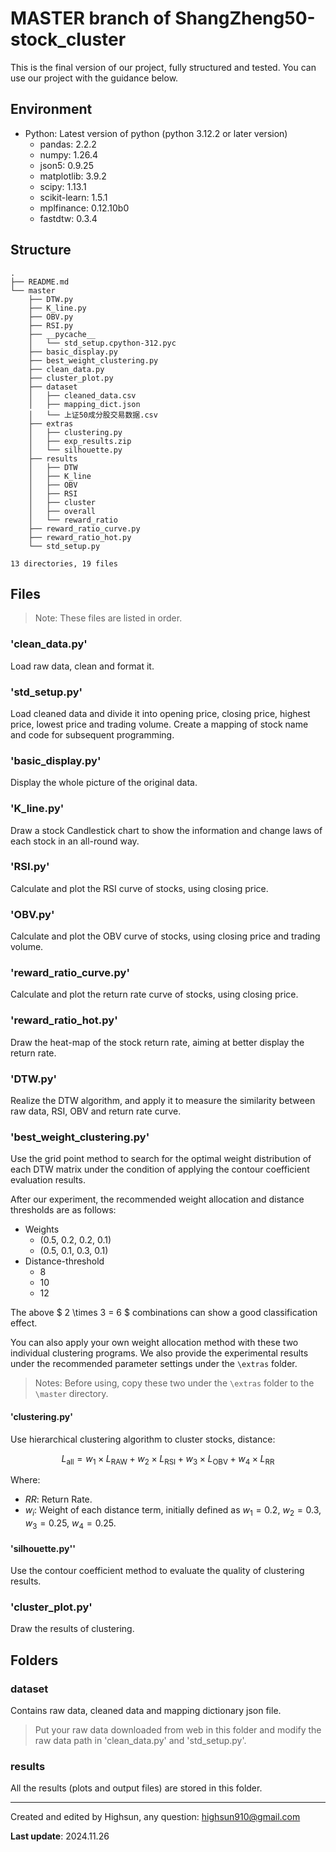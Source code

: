 # MASTER branch of ShangZheng50-stock_cluster

This is the final version of our project, fully structured and tested. You can use our project with the guidance below.

## Environment
- Python: Latest version of python (python 3.12.2 or later version)
  - pandas: 2.2.2
  - numpy: 1.26.4
  - json5: 0.9.25
  - matplotlib: 3.9.2
  - scipy: 1.13.1
  - scikit-learn: 1.5.1
  - mplfinance: 0.12.10b0
  - fastdtw: 0.3.4

## Structure
```
.
├── README.md
└── master
    ├── DTW.py
    ├── K_line.py
    ├── OBV.py
    ├── RSI.py
    ├── __pycache__
    │   └── std_setup.cpython-312.pyc
    ├── basic_display.py
    ├── best_weight_clustering.py
    ├── clean_data.py
    ├── cluster_plot.py
    ├── dataset
    │   ├── cleaned_data.csv
    │   ├── mapping_dict.json
    │   └── 上证50成分股交易数据.csv
    ├── extras
    │   ├── clustering.py
    │   ├── exp_results.zip
    │   └── silhouette.py
    ├── results
    │   ├── DTW
    │   ├── K_line
    │   ├── OBV
    │   ├── RSI
    │   ├── cluster
    │   ├── overall
    │   └── reward_ratio
    ├── reward_ratio_curve.py
    ├── reward_ratio_hot.py
    └── std_setup.py

13 directories, 19 files

```

## Files
> Note: These files are listed in order.
### 'clean_data.py'
Load raw data, clean and format it.

### 'std_setup.py'
Load cleaned data and divide it into opening price, closing price, highest price, lowest price and trading volume.
Create a mapping of stock name and code for subsequent programming.

### 'basic_display.py'
Display the whole picture of the original data.

### 'K_line.py'
Draw a stock Candlestick chart to show the information and change laws of each stock in an all-round way.

### 'RSI.py'
Calculate and plot the RSI curve of stocks, using closing price.

### 'OBV.py'
Calculate and plot the OBV curve of stocks, using closing price and trading volume.

### 'reward_ratio_curve.py'
Calculate and plot the return rate curve of stocks, using closing price.

### 'reward_ratio_hot.py'
Draw the heat-map of the stock return rate, aiming at better display the return rate.

### 'DTW.py'
Realize the DTW algorithm, and apply it to measure the similarity between raw data, RSI, OBV and return rate curve.

### 'best_weight_clustering.py'
Use the grid point method to search for the optimal weight distribution of each DTW matrix under the condition of applying the contour coefficient evaluation results.

After our experiment, the recommended weight allocation and distance thresholds are as follows:

+ Weights
  + (0.5, 0.2, 0.2, 0.1)
  + (0.5, 0.1, 0.3, 0.1)
+ Distance-threshold
  + 8
  + 10
  + 12

The above $ 2 \times 3 = 6 $ combinations can show a good classification effect.

You can also apply your own weight allocation method with these two individual clustering programs. We also provide the experimental results under the recommended parameter settings under the `\extras` folder.

> Notes: Before using, copy these two under the `\extras` folder to the `\master` directory.

#### 'clustering.py'
Use hierarchical clustering algorithm to cluster stocks, distance:

$$ L_{\text{all}} = w_1 \times L_{\text{RAW}} + w_2 \times L_{\text{RSI}} + w_3 \times L_{\text{OBV}} + w_4 \times L_{\text{RR}} $$

Where:
- $RR$: Return Rate.
- $w_i$: Weight of each distance term, initially defined as $w_1 = 0.2$, $w_2 = 0.3$, $w_3 = 0.25$, $w_4 = 0.25$.

#### 'silhouette.py''
Use the contour coefficient method to evaluate the quality of clustering results.

### 'cluster_plot.py'
Draw the results of clustering.

## Folders
### dataset
Contains raw data, cleaned data and mapping dictionary json file.
> Put your raw data downloaded from web in this folder and modify the raw data path in 'clean_data.py' and 'std_setup.py'.

### results
All the results (plots and output files) are stored in this folder.

---

Created and edited by Highsun, any question: highsun910@gmail.com

**Last update**: 2024.11.26
